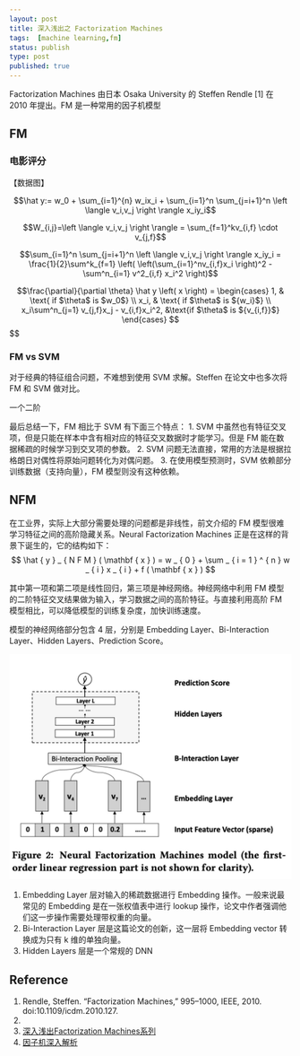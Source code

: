 ```yaml
---
layout: post
title: 深入浅出之 Factorization Machines
tags:  [machine learning,fm]
status: publish
type: post
published: true
---
```


Factorization Machines 由日本 Osaka University 的 Steffen Rendle [1] 在 2010 年提出。FM 是一种常用的因子机模型

## FM 

### 电影评分

【数据图】

$$\hat y:= w_0 + \sum_{i=1}^{n} w_ix_i + \sum_{i=1}^n \sum_{j=i+1}^n \left \langle v_i,v_j \right \rangle x_iy_i$$

$$W_{i,j}=\left \langle v_i,v_j \right \rangle = \sum_{f=1}^kv_{i,f} \cdot v_{j,f}$$

$$\sum_{i=1}^n \sum_{j=i+1}^n \left \langle v_i,v_j \right \rangle x_iy_i = \frac{1}{2}\sum^k_{f=1} \left( \left(\sum_{i=1}^nv_{i,f}x_i \right)^2 - \sum^n_{i=1} v^2_{i,f} x_i^2 \right)$$


$$\frac{\partial}{\partial \theta} \hat y \left( x \right) =
\begin{cases}
1, & \text{ if $\theta$ is $w_0$} \\
x_i, & \text{ if $\theta$ is ${w_i}$} \\
x_i\sum^n_{j=1} v_{j,f}x_j - v_{i,f}x_i^2, &\text{if $\theta$ is ${v_{i,f}}$}  
\end{cases}
$$
$$

### FM vs SVM

对于经典的特征组合问题，不难想到使用 SVM 求解。Steffen 在论文中也多次将 FM 和 SVM 做对比。

一个二阶

最后总结一下，FM 相比于 SVM 有下面三个特点：
    1. SVM 中虽然也有特征交叉项，但是只能在样本中含有相对应的特征交叉数据时才能学习。但是 FM 能在数据稀疏的时候学习到交叉项的参数。
    2. SVM 问题无法直接，常用的方法是根据拉格朗日对偶性将原始问题转化为对偶问题。
    3. 在使用模型预测时，SVM 依赖部分训练数据（支持向量），FM 模型则没有这种依赖。

## NFM

在工业界，实际上大部分需要处理的问题都是非线性，前文介绍的 FM 模型很难学习特征之间的高阶隐藏关系。Neural Factorization Machines 正是在这样的背景下诞生的，它的结构如下：
$$
\hat { y } _ { N F M } ( \mathbf { x } ) = w _ { 0 } + \sum _ { i = 1 } ^ { n } w _ { i } x _ { i } + f ( \mathbf { x } )
$$

其中第一项和第二项是线性回归，第三项是神经网络。神经网络中利用 FM 模型的二阶特征交叉结果做为输入，学习数据之间的高阶特征。与直接利用高阶 FM 模型相比，可以降低模型的训练复杂度，加快训练速度。

模型的神经网络部分包含 4 层，分别是 Embedding Layer、Bi-Interaction Layer、Hidden Layers、Prediction Score。

![-w559](media/15415941835346.jpg)

1. Embedding Layer 层对输入的稀疏数据进行 Embedding 操作。一般来说最常见的 Embedding 是在一张权值表中进行 lookup 操作，论文中作者强调他们这一步操作需要处理带权重的向量。
2. Bi-Interaction Layer 层是这篇论文的创新，这一层将 Embedding vector 转换成为只有 k 维的单独向量。
3. Hidden Layers 层是一个常规的 DNN

##  Reference

1. Rendle, Steffen. “Factorization Machines,” 995–1000, IEEE, 2010. doi:10.1109/icdm.2010.127.
2. 
3. [深入浅出Factorization Machines系列](http://kubicode.me/2018/02/23/Deep%20Learning/Deep-in-out-Factorization-Machines-Series/)
4. [因子机深入解析](https://tracholar.github.io/machine-learning/2017/03/10/factorization-machine.html)
